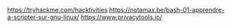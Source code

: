 https://tryhackme.com/hacktivities
https://notamax.be/bash-01-apprendre-a-scripter-sur-gnu-linux/
https://www.privacytools.io/